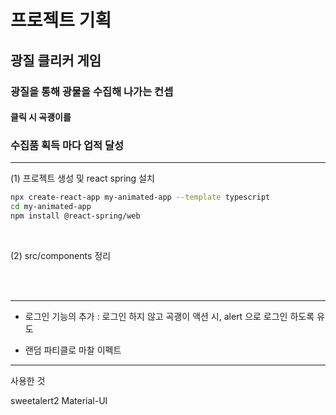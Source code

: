 # 프로젝트 기획

## 광질 클리커 게임

### 광질을 통해 광물을 수집해 나가는 컨셉

#### 클릭 시 곡괭이를 


### 수집품 획득 마다 업적 달성
---

(1) 프로젝트 생성 및 react spring 설치

```bash
npx create-react-app my-animated-app --template typescript
cd my-animated-app
npm install @react-spring/web

```
<br>

(2) src/components 정리


<br><br>

---

- 로그인 기능의 추가
: 로그인 하지 않고 곡괭이 액션 시, alert 으로 로그인 하도록 유도

- 랜덤 파티클로 마찰 이펙트


---

사용한 것

sweetalert2
Material-UI